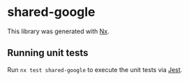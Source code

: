 # shared-google

This library was generated with [Nx](https://nx.dev).

## Running unit tests

Run `nx test shared-google` to execute the unit tests via [Jest](https://jestjs.io).
